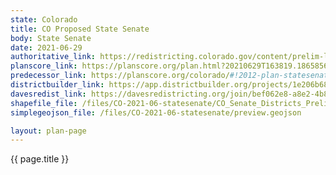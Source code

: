 ```yaml
---
state: Colorado
title: CO Proposed State Senate
body: State Senate
date: 2021-06-29
authoritative_link: https://redistricting.colorado.gov/content/prelim-legislative-maps
planscore_link: https://planscore.org/plan.html?20210629T163819.186585696Z
predecessor_link: https://planscore.org/colorado/#!2012-plan-statesenate-eg
districtbuilder_link: https://app.districtbuilder.org/projects/1e206b68-8b66-41f3-abdf-a581b8db7b17
davesredist_link: https://davesredistricting.org/join/bef062e8-a8e2-4b83-9e8c-9a69a9b18d48
shapefile_file: /files/CO-2021-06-statesenate/CO_Senate_Districts_Prelim_Final.zip
simplegeojson_file: /files/CO-2021-06-statesenate/preview.geojson

layout: plan-page
---
```


{{ page.title }}
